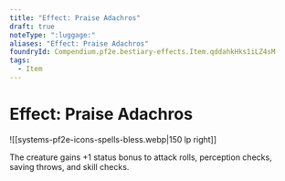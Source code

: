 ```yaml
---
title: "Effect: Praise Adachros"
draft: true
noteType: ":luggage:"
aliases: "Effect: Praise Adachros"
foundryId: Compendium.pf2e.bestiary-effects.Item.qddahkHks1iLZ4sM
tags:
  - Item
---
```


# Effect: Praise Adachros
![[systems-pf2e-icons-spells-bless.webp|150 lp right]]

The creature gains +1 status bonus to attack rolls, perception checks, saving throws, and skill checks.
